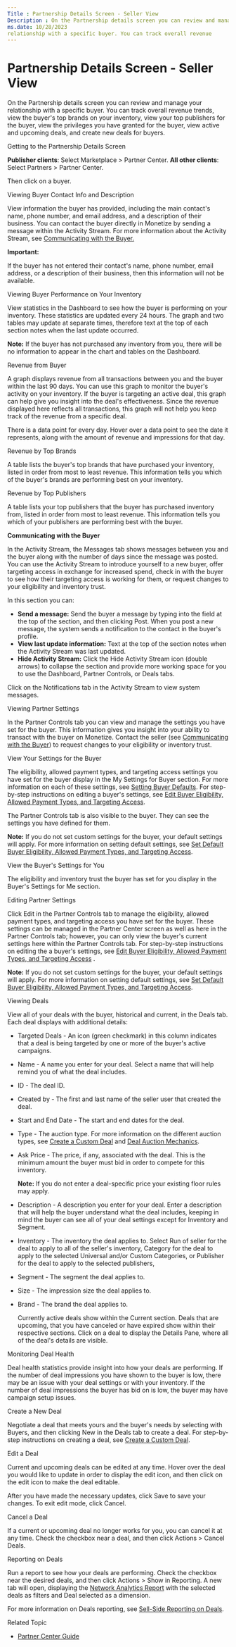 ```yaml
---
Title : Partnership Details Screen - Seller View
Description : On the Partnership details screen you can review and manage your
ms.date: 10/28/2023
relationship with a specific buyer. You can track overall revenue
---
```



# Partnership Details Screen - Seller View



On the Partnership details screen you can review and manage your
relationship with a specific buyer. You can track overall revenue
trends, view the buyer's top brands on your inventory, view your top
publishers for the buyer, view the privileges you have granted for the
buyer, view active and upcoming deals, and create new deals for buyers.

Getting to the Partnership Details Screen

**Publisher clients**: Select
Marketplace
 \>  Partner Center.
**All other clients**: Select
Partners
\>  Partner Center.

Then click on a buyer.

Viewing Buyer Contact Info and Description

View information the buyer has provided, including the main contact's
name, phone number, and email address, and a description of their
business. You can contact the buyer directly in
Monetize by sending a message within the
Activity Stream. For more information about the Activity Stream, see <a
href="partnership-details-screen-seller-view.md#ID-000006c3__p-b7f513e7-2f34-4371-b69f-20878e760ad4"
class="xref">Communicating with the Buyer.</a>



<b>Important:</b>

If the buyer has not entered their contact's name, phone number, email
address, or a description of their business, then this information will
not be available.



Viewing Buyer Performance on Your Inventory

View statistics in the Dashboard to
see how the buyer is performing on your inventory. These statistics are
updated every 24 hours. The graph and two tables may update at separate
times, therefore text at the top of each section notes when the last
update occurred.



<b>Note:</b> If the buyer has not purchased
any inventory from you, there will be no information to appear in the
chart and tables on the Dashboard.



Revenue from Buyer

A graph displays revenue from all transactions between you and the buyer
within the last 90 days. You can use this graph to monitor the buyer's
activity on your inventory. If the buyer is targeting an active deal,
this graph can help give you insight into the deal's effectiveness.
Since the revenue displayed here reflects all transactions, this graph
will not help you keep track of the revenue from a specific deal.

There is a data point for every day. Hover over a data point to see the
date it represents, along with the amount of revenue and impressions for
that day.

Revenue by Top Brands

A table lists the buyer's top brands that have purchased your inventory,
listed in order from most to least revenue. This information tells you
which of the buyer's brands are performing best on your inventory.

Revenue by Top Publishers

A table lists your top publishers that the buyer has purchased inventory
from, listed in order from most to least revenue. This information tells
you which of your publishers are performing best with the buyer.

**Communicating with the Buyer**

In the Activity Stream, the
Messages tab shows messages between
you and the buyer along with the number of days since the message was
posted. You can use the Activity
Stream to introduce yourself to a new buyer, offer targeting
access in exchange for increased spend, check in with the buyer to see
how their targeting access is working for them, or request changes to
your eligibility and inventory trust.

In this section you can:

- **Send a message:** Send the buyer a message by typing into the field
  at the top of the section, and then clicking
  Post. When you post a new message,
  the system sends a notification to the contact in the buyer's profile.
- **View last update information:** Text at the top of the section notes
  when the Activity Stream was last
  updated.
- **Hide Activity Stream:** Click the Hide Activity Stream icon (double
  arrows) to collapse the section and provide more working space for you
  to use the Dashboard,
  Partner Controls, or
  Deals tabs.

Click on the Notifications tab in the
Activity Stream to view system
messages.

Viewing Partner Settings

In the Partner Controls tab you can
view and manage the settings you have set for the buyer. This
information gives you insight into your ability to transact with the
buyer on Monetize. Contact the seller (see <a
href="partnership-details-screen-seller-view.md#ID-000006c3__p-b7f513e7-2f34-4371-b69f-20878e760ad4"
class="xref">Communicating with the Buyer</a>) to request changes to
your eligibility or inventory trust.

View Your Settings for the Buyer

The eligibility, allowed payment types, and targeting access settings
you have set for the buyer display in the My
Settings for Buyer section. For more information on each of these
settings, see <a
href="set-default-buyer-eligibility-allowed-payment-types-and-targeting-access.md"
class="xref">Setting Buyer Defaults</a>. For step-by-step instructions
on editing a buyer's settings, see <a
href="edit-buyer-eligibility-allowed-payment-types-and-targeting-access.md"
class="xref">Edit Buyer Eligibility, Allowed Payment Types, and
Targeting Access</a>.

The Partner Controls tab is also
visible to the buyer. They can see the settings you have defined for
them.



<b>Note:</b> If you do not set custom settings
for the buyer, your default settings will apply. For more information on
setting default settings, see <a
href="set-default-buyer-eligibility-allowed-payment-types-and-targeting-access.md"
class="xref">Set Default Buyer Eligibility, Allowed Payment Types, and
Targeting Access</a>.



View the Buyer's Settings for You

The eligibility and inventory trust the buyer has set for you display in
the Buyer's Settings for Me section.

Editing Partner Settings

Click Edit in the
Partner Controls tab to manage the
eligibility, allowed payment types, and targeting access you have set
for the buyer. These settings can be managed in the
Partner Center screen as well as here
in the Partner Controls tab; however,
you can only view the buyer's current settings here within the
Partner Controls tab. For step-by-step
instructions on editing the a buyer's settings, see <a
href="edit-buyer-eligibility-allowed-payment-types-and-targeting-access.md"
class="xref">Edit Buyer Eligibility, Allowed Payment Types, and
Targeting Access</a> .



<b>Note:</b> If you do not set custom settings
for the buyer, your default settings will apply. For more information on
setting default settings, see <a
href="set-default-buyer-eligibility-allowed-payment-types-and-targeting-access.md"
class="xref">Set Default Buyer Eligibility, Allowed Payment Types, and
Targeting Access</a>.



Viewing Deals

View all of your deals with the buyer, historical and current, in the
Deals tab. Each deal displays with
additional details:

- Targeted Deals - An icon (green
  checkmark) in this column indicates that a deal is being targeted by
  one or more of the buyer's active campaigns.

- Name - A name you enter for your
  deal. Select a name that will help remind you of what the deal
  includes.

- ID - The deal ID.

- Created by - The first and last name
  of the seller user that created the deal.

- Start and End Date - The start and
  end dates for the deal.

- Type - The auction type. For more
  information on the different auction types, see
  <a href="create-a-custom-deal.md" class="xref">Create a Custom
  Deal</a> and
  <a href="deal-auction-mechanics.md" class="xref">Deal Auction
  Mechanics</a>.

- Ask Price - The price, if any,
  associated with the deal. This is the minimum amount the buyer must
  bid in order to compete for this inventory.
  

  <b>Note:</b> If you do not enter a
  deal-specific price your existing floor rules may apply.

  

- Description - A description you
  enter for your deal. Enter a description that will help the buyer
  understand what the deal includes, keeping in mind the buyer can see
  all of your deal settings except for Inventory and Segment.

- Inventory - The inventory the deal
  applies to. Select Run of seller for
  the deal to apply to all of the seller's inventory,
  Category for the deal to apply to
  the selected Universal and/or Custom Categories, or
  Publisher for the deal to apply to
  the selected publishers,

- Segment - The segment the deal
  applies to.

- Size - The impression size the deal
  applies to.

- Brand - The brand the deal applies
  to.

  Currently active deals show within the
  Current section. Deals that are
  upcoming, that you have canceled or have expired show within their
  respective sections. Click on a deal to display the
  Details Pane, where all of the
  deal's details are visible.

Monitoring Deal Health

Deal health statistics provide insight into how your deals are
performing. If the number of deal impressions you have shown to the
buyer is low, there may be an issue with your deal settings or with your
inventory. If the number of deal impressions the buyer has bid on is
low, the buyer may have campaign setup issues.

Create a New Deal

Negotiate a deal that meets yours and the buyer's needs by selecting
with Buyers, and then clicking
New in the
Deals tab to create a deal.
For step-by-step instructions on creating a deal, see
<a href="create-a-custom-deal.md" class="xref">Create a Custom
Deal</a>.

Edit a Deal

Current and upcoming deals can be edited at any time. Hover over the
deal you would like to update in order to display the edit icon, and
then click on the edit icon to make the deal editable.

After you have made the necessary updates, click
Save to save your changes. To exit
edit mode, click Cancel.

Cancel a Deal

If a current or upcoming deal no longer works for you, you can cancel it
at any time. Check the checkbox near a deal, and then click
Actions
\>  Cancel Deals.

Reporting on Deals

Run a report to see how your deals are performing. Check the checkbox
near the desired deals, and then click
Actions
\>  Show in Reporting.
A new tab will open, displaying the
<a href="network-analytics-report.md" class="xref">Network Analytics
Report</a> with the selected deals as filters and Deal selected as a
dimension.

For more information on Deals reporting, see
<a href="sell-side-reporting-on-deals.md" class="xref">Sell-Side
Reporting on Deals</a>.

Related Topic

- <a href="partner-center-guide.md" class="xref">Partner Center
  Guide</a>




